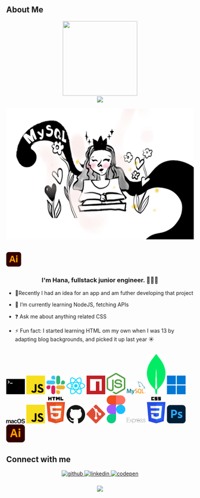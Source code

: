    

## About Me
<div align="center"><img src="https://media.tenor.com/NqKn2UhXzU0AAAAi/get-greeting-say-hi.gif" align="center" width="200" height="200" /></div>  

<div align="center"><img src="https://github-readme-stats.vercel.app/api?username=hhana1-a&show_icons=true&count_private=true&hide_border=true" align="center" /></div>  

<br/>  
  <img src='https://raw.githubusercontent.com/hhana1-a/hhana1-a/main/assets/IMG_7236.JPG' width='700px'>


<br/>  
<br/>  

<img
src="./assets/adobe-illustrator.svg"
  width="40">
<br/>  

### <div align="center">I'm Hana, fullstack junior engineer. 👨‍💻🚀</div>  
  

- 🔭Recently I had an idea for an app and am futher developing that project
  

- 🌱 I’m currently learning NodeJS, fetching APIs
  

- ❓ Ask me about anything related CSS  
  

- ⚡ Fun fact: I started learning HTML om my own when I was 13 by adapting blog backgrounds, and picked it up last year ☀️
  

<br/>  
<img src="./assets/terminal.svg"
  width="50">
<img
src="./assets/javascript.svg"
  width="50">
  <img
src="./assets/slack-icon.svg"
  width="50">
  <img
src="./assets/react.svg"
  width="50">
    <img
src="./assets/npm-icon.svg"
  width="50">
    <img
src="./assets/nodejs-icon.svg"
  width="50">
  <img
src="./assets/mysql.svg"
  width="50">
    <img
src="./assets/mongodb-icon.svg"
  width="50">
    <img
src="./assets/microsoft-windows-icon.svg"
  width="50">
    <img
src="./assets/macOS.svg"
  width="50">
    <img
src="./assets/javascript.svg"
  width="50">
    <img
src="./assets/html-5.svg"
  width="50">
    <img
src="./assets/github-icon.svg"
  width="50">
    <img
src="./assets/git-icon.svg"
  width="50">
     <img
src="./assets/figma.svg"
  width="50">
     <img
src="./assets/express.svg"
  width="50">
     <img
src="./assets/css-3.svg"
  width="50">
       <img
src="./assets/adobe-photoshop.svg"
  width="50">
     <img
src="./assets/adobe-illustrator.svg"
  width="50">



## Connect with me  
<div align="center">
<a href="https://github.com/hhana1-a" target="_blank">
<img src=https://img.shields.io/badge/github-%2324292e.svg?&style=for-the-badge&logo=github&logoColor=white alt=github style="margin-bottom: 5px;" />
</a>
<a href="https://www.linkedin.com/in/hana-hulic-45816221b" target="_blank">
<img src=https://img.shields.io/badge/linkedin-%231E77B5.svg?&style=for-the-badge&logo=linkedin&logoColor=white alt=linkedin style="margin-bottom: 5px;" />
</a>
<a href="https://codepen.io/heyhana_777" target="_blank">
<img src=https://img.shields.io/badge/codepen-%23131417.svg?&style=for-the-badge&logo=codepen&logoColor=white alt=codepen style="margin-bottom: 5px;" />
</a>  
</div>  
  

<br/>  




<div align="center">
<img src="https://komarev.com/ghpvc/?username=hhana1-a&&style=flat-square" align="center" />
</div>  
  
